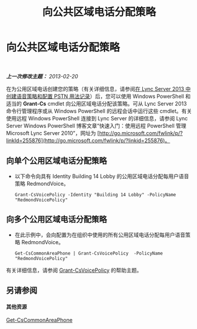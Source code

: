 ﻿---
title: 向公共区域电话分配策略
TOCTitle: 向公共区域电话分配策略
ms:assetid: f0554fd1-b237-49b3-9eb4-26f4b91f5604
ms:mtpsurl: https://technet.microsoft.com/zh-cn/library/JJ994082(v=OCS.15)
ms:contentKeyID: 52061152
ms.date: 05/19/2016
mtps_version: v=OCS.15
ms.translationtype: HT
---

# 向公共区域电话分配策略

 

_**上一次修改主题：** 2013-02-20_

在为公用区域电话创建您的策略（有关详细信息，请参阅[在 Lync Server 2013 中创建语音策略和配置 PSTN 用法记录](lync-server-2013-create-a-voice-policy-and-configure-pstn-usage-records.md)）后，您可以使用 Windows PowerShell 和适当的 **Grant-Cs** cmdlet 向公用区域电话分配该策略。可从 Lync Server 2013 命令行管理程序或从 Windows PowerShell 的远程会话中运行这些 cmdlet。有关使用远程 Windows PowerShell 连接到 Lync Server 的详细信息，请参阅 Lync Server Windows PowerShell 博客文章“快速入门：使用远程 PowerShell 管理 Microsoft Lync Server 2010”，网址为 [http://go.microsoft.com/fwlink/p/?linkId=255876](http://go.microsoft.com/fwlink/p/?linkid=255876)。


## 向单个公用区域电话分配策略

  - 以下命令向具有 Identity Building 14 Lobby 的公用区域电话分配每用户语音策略 RedmondVoice。
    
        Grant-CsVoicePolicy -Identity "Building 14 Lobby" -PolicyName "RedmondVoicePolicy"

## 向多个公用区域电话分配策略

  - 在此示例中，会向配置为在组织中使用的所有公用区域电话分配每用户语音策略 RedmondVoice。
    
        Get-CsCommonAreaPhone | Grant-CsVoicePolicy  -PolicyName "RedmondVoicePolicy"

有关详细信息，请参阅 [Grant-CsVoicePolicy](grant-csvoicepolicy.md) 的帮助主题。

## 另请参阅

#### 其他资源

[Get-CsCommonAreaPhone](get-cscommonareaphone.md)

